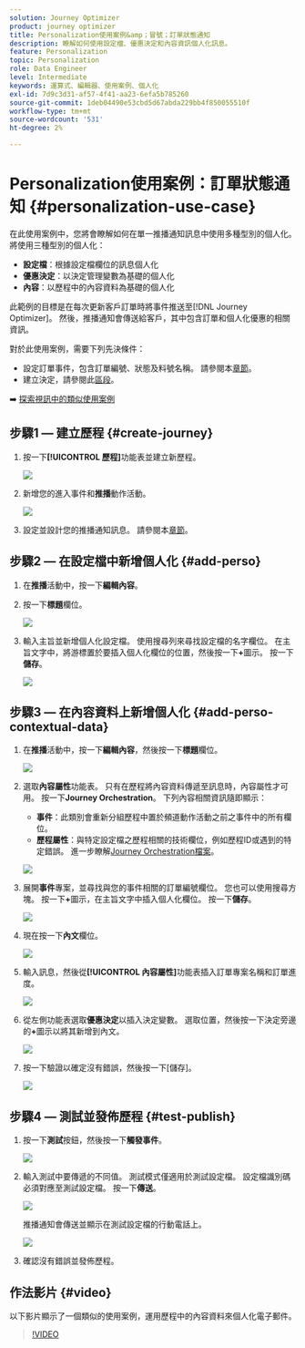 ```yaml
---
solution: Journey Optimizer
product: journey optimizer
title: Personalization使用案例&amp；冒號；訂單狀態通知
description: 瞭解如何使用設定檔、優惠決定和內容資訊個人化訊息。
feature: Personalization
topic: Personalization
role: Data Engineer
level: Intermediate
keywords: 運算式、編輯器、使用案例、個人化
exl-id: 7d9c3d31-af57-4f41-aa23-6efa5b785260
source-git-commit: 1deb04490e53cbd5d67abda229bb4f850055510f
workflow-type: tm+mt
source-wordcount: '531'
ht-degree: 2%

---
```


# Personalization使用案例：訂單狀態通知 {#personalization-use-case}

在此使用案例中，您將會瞭解如何在單一推播通知訊息中使用多種型別的個人化。 將使用三種型別的個人化：

* **設定檔**：根據設定檔欄位的訊息個人化
* **優惠決定**：以決定管理變數為基礎的個人化
* **內容**：以歷程中的內容資料為基礎的個人化

此範例的目標是在每次更新客戶訂單時將事件推送至[!DNL Journey Optimizer]。 然後，推播通知會傳送給客戶，其中包含訂單和個人化優惠的相關資訊。

對於此使用案例，需要下列先決條件：

* 設定訂單事件，包含訂單編號、狀態及料號名稱。 請參閱本[章節](../event/about-events.md)。
* 建立決定，請參閱此[區段](../offers/offer-activities/create-offer-activities.md)。

➡️ [探索視訊中的類似使用案例](#video)

## 步驟1 — 建立歷程 {#create-journey}

1. 按一下&#x200B;**[!UICONTROL 歷程]**&#x200B;功能表並建立新歷程。

   ![](assets/perso-uc4.png)

1. 新增您的進入事件和&#x200B;**推播**&#x200B;動作活動。

   ![](assets/perso-uc5.png)

1. 設定並設計您的推播通知訊息。 請參閱本[章節](../push/create-push.md)。

## 步驟2 — 在設定檔中新增個人化 {#add-perso}

1. 在&#x200B;**推播**&#x200B;活動中，按一下&#x200B;**編輯內容**。

1. 按一下&#x200B;**標題**&#x200B;欄位。

   ![](assets/perso-uc2.png)

1. 輸入主旨並新增個人化設定檔。 使用搜尋列來尋找設定檔的名字欄位。 在主旨文字中，將游標置於要插入個人化欄位的位置，然後按一下&#x200B;**+**&#x200B;圖示。 按一下&#x200B;**儲存**。

   ![](assets/perso-uc3.png)

## 步驟3 — 在內容資料上新增個人化 {#add-perso-contextual-data}

1. 在&#x200B;**推播**&#x200B;活動中，按一下&#x200B;**編輯內容**，然後按一下&#x200B;**標題**&#x200B;欄位。

   ![](assets/perso-uc9.png)

1. 選取&#x200B;**內容屬性**&#x200B;功能表。 只有在歷程將內容資料傳遞至訊息時，內容屬性才可用。 按一下&#x200B;**Journey Orchestration**。 下列內容相關資訊隨即顯示：

   * **事件**：此類別會重新分組歷程中置於頻道動作活動之前之事件中的所有欄位。
   * **歷程屬性**：與特定設定檔之歷程相關的技術欄位，例如歷程ID或遇到的特定錯誤。 進一步瞭解[Journey Orchestration檔案](../building-journeys/expression/journey-properties.md)。

   ![](assets/perso-uc10.png)

1. 展開&#x200B;**事件**&#x200B;專案，並尋找與您的事件相關的訂單編號欄位。 您也可以使用搜尋方塊。 按一下&#x200B;**+**&#x200B;圖示，在主旨文字中插入個人化欄位。 按一下&#x200B;**儲存**。

   ![](assets/perso-uc11.png)

1. 現在按一下&#x200B;**內文**&#x200B;欄位。

   ![](assets/perso-uc12.png)

1. 輸入訊息，然後從&#x200B;**[!UICONTROL 內容屬性]**&#x200B;功能表插入訂單專案名稱和訂單進度。

   ![](assets/perso-uc13.png)

1. 從左側功能表選取&#x200B;**優惠決定**&#x200B;以插入決定變數。 選取位置，然後按一下決定旁邊的&#x200B;**+**&#x200B;圖示以將其新增到內文。

   ![](assets/perso-uc14.png)

1. 按一下驗證以確定沒有錯誤，然後按一下[儲存]。**&#x200B;**

   ![](assets/perso-uc15.png)

## 步驟4 — 測試並發佈歷程 {#test-publish}

1. 按一下&#x200B;**測試**&#x200B;按鈕，然後按一下&#x200B;**觸發事件**。

   ![](assets/perso-uc17.png)

1. 輸入測試中要傳遞的不同值。 測試模式僅適用於測試設定檔。 設定檔識別碼必須對應至測試設定檔。 按一下&#x200B;**傳送**。

   ![](assets/perso-uc18.png)

   推播通知會傳送並顯示在測試設定檔的行動電話上。

   ![](assets/perso-uc19.png)

1. 確認沒有錯誤並發佈歷程。

## 作法影片 {#video}

以下影片顯示了一個類似的使用案例，運用歷程中的內容資料來個人化電子郵件。

>[!VIDEO](https://video.tv.adobe.com/v/3428536?quality=12&captions=chi_hant)
